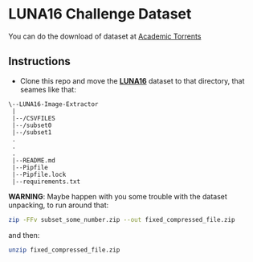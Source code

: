 # LUNA16 Challenge Dataset
You can do the download of dataset at [Academic Torrents](http://academictorrents.com/collection/luna-lung-nodule-analysis-16---isbi-2016-challenge)

## Instructions

- Clone this repo and move the [**LUNA16**](https://luna16.grand-challenge.org/) dataset to that directory, that seames like that:

```
\--LUNA16-Image-Extractor
 |
 |--/CSVFILES
 |--/subset0
 |--/subset1
 .
 .
 .
 |--README.md
 |--Pipfile
 |--Pipfile.lock
 |--requirements.txt
```

 **WARNING**:
Maybe happen with you some trouble with the dataset unpacking, to run around that:
```bash
zip -FFv subset_some_number.zip --out fixed_compressed_file.zip
```
and then:
```bash
unzip fixed_compressed_file.zip
```

